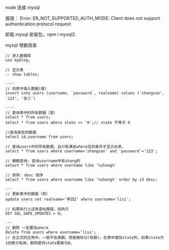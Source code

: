 node 连接 mysql

报错：
Error: ER_NOT_SUPPORTED_AUTH_MODE: Client does not support authentication protocol request

卸载 mysql 安装包，npm i mysql2.

mysql 增删改查

```
// 进入数据库
use myblog;

// 显示表
-- show tables;

----
// 向表中插入数据(增)
insert into users (username, `password`, realname) values ('zhangsan', '123', '张三')

----
// 查询表中的所有数据（查）
select * from users;
select * from users where state <> '0';// state 不等于 0

//查询某些列数据
select id,username from users;

// 查询users中的所有数据，且只有满足where后的条件才显示出来。
select * from users where username='zhangsan' and `password`='123';

// 模糊查询: 查询username中有zhang的
select * from users where username like '%zhang%'

// 排序: desc 倒序
select * from users where username like '%zhang%' order by id desc;

---
// 更新表中的数据（改）
update users set realname='李四2' where username='lisi';

// 如果执行上述改语句报错，则执行
SET SQL_SAFE_UPDATES = 0;

---
// 删除 一定要加where
delete from users where username='lisi';
// 在正式的应用中，一般不会真删，而是做标记(软删)。在表中增加state列，如果state为1则表示有效，删除是将state更新为0。
```
